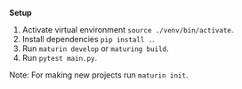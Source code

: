 **Setup**

1) Activate virtual environment `source ./venv/bin/activate`.
2) Install dependencies `pip install .`.
3) Run `maturin develop` or `maturing build`.
4) Run `pytest main.py`.

Note: For making new projects run `maturin init`.